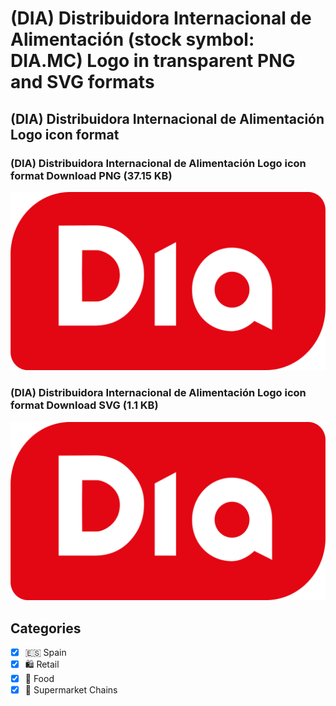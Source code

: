 # (DIA) Distribuidora Internacional de Alimentación (stock symbol: DIA.MC) Logo in transparent PNG and SVG formats

## (DIA) Distribuidora Internacional de Alimentación Logo icon format

### (DIA) Distribuidora Internacional de Alimentación Logo icon format Download PNG (37.15 KB)

![(DIA) Distribuidora Internacional de Alimentación Logo icon format Download PNG (37.15 KB)](/img/orig/DIA.MC-0b09e6ad.png)

### (DIA) Distribuidora Internacional de Alimentación Logo icon format Download SVG (1.1 KB)

![(DIA) Distribuidora Internacional de Alimentación Logo icon format Download SVG (1.1 KB)](/img/orig/DIA.MC-b97959ba.svg)



## Categories
- [x] 🇪🇸 Spain
- [x] 🛍️ Retail
- [x] 🍴 Food
- [x] 🛒 Supermarket Chains
